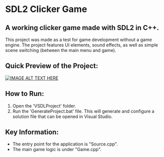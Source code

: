 # SDL2 Clicker Game

## A working clicker game made with SDL2 in C++. 

This project was made as a test for game development without a game engine. The project features UI elements, sound effects, as well as simple scene switching (between the main menu and game). 

## Quick Preview of the Project:
[![IMAGE ALT TEXT HERE](https://img.youtube.com/vi/QDlZDhPDZ5Q/0.jpg)](https://www.youtube.com/watch?v=QDlZDhPDZ5Q)

## How to Run:
1. Open the 'VSDLProject' folder.
2. Run the 'GenerateProject.bat' file. This will generate and configure a solution file that can be opened in Visual Studio.

## Key Information:
* The entry point for the application is "Source.cpp".
* The main game logic is under "Game.cpp".
